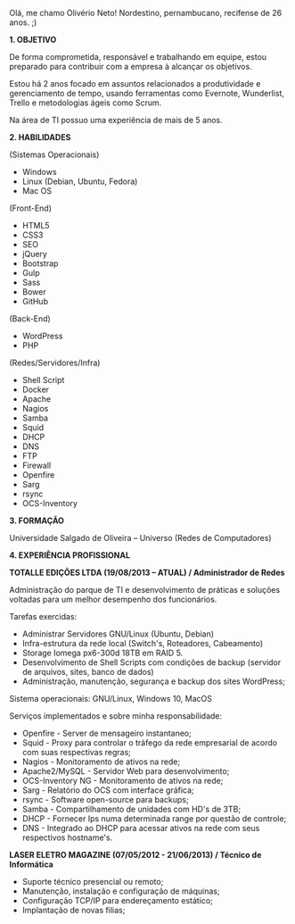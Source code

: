 Olá, me chamo Olivério Neto! Nordestino, pernambucano, recifense de 26 anos. ;)

**1. OBJETIVO**

De forma comprometida, responsável e trabalhando em equipe, estou preparado para contribuir com a empresa à alcançar os objetivos. 

Estou há 2 anos focado em assuntos relacionados a produtividade e gerenciamento de tempo, usando ferramentas como Evernote, Wunderlist, Trello e metodologias ágeis como Scrum. 

Na área de TI possuo uma experiência de mais de 5 anos.

**2. HABILIDADES**

(Sistemas Operacionais)

- Windows
- Linux (Debian, Ubuntu, Fedora)
- Mac OS

(Front-End)

- HTML5
- CSS3
- SEO
- jQuery
- Bootstrap
- Gulp
- Sass
- Bower
- GitHub

(Back-End)

- WordPress
- PHP

(Redes/Servidores/Infra)

- Shell Script
- Docker
- Apache
- Nagios
- Samba
- Squid
- DHCP
- DNS
- FTP
- Firewall
- Openfire
- Sarg
- rsync
- OCS-Inventory

**3. FORMAÇÃO**

Universidade Salgado de Oliveira – Universo (Redes de Computadores)

**4. EXPERIÊNCIA PROFISSIONAL**

**TOTALLE EDIÇÕES LTDA (19/08/2013 – ATUAL) / Administrador de Redes**

Administração do parque de TI e desenvolvimento de práticas e soluções voltadas para um melhor desempenho dos funcionários.


Tarefas exercidas:

- Administrar Servidores GNU/Linux (Ubuntu, Debian)
- Infra-estrutura da rede local (Switch's, Roteadores, Cabeamento)
- Storage Iomega px6-300d 18TB em RAID 5.
- Desenvolvimento de Shell Scripts com condições de backup (servidor de arquivos, sites, banco de dados)
- Administração, manutenção, segurança e backup dos sites WordPress;

Sistema operacionais: GNU/Linux, Windows 10, MacOS

Serviços implementados e sobre minha responsabilidade:

+ Openfire - Server de mensageiro instantaneo;
+ Squid - Proxy para controlar o tráfego da rede empresarial de acordo com suas respectivas regras;
+ Nagios - Monitoramento de ativos na rede;
+ Apache2/MySQL - Servidor Web para desenvolvimento;
+ OCS-Inventory NG - Monitoramento de ativos na rede;
+ Sarg - Relatório do OCS com interface gráfica;
+ rsync - Software open-source para backups;
+ Samba - Compartilhamento de unidades com HD's de 3TB;
+ DHCP - Fornecer Ips numa determinada range por questão de controle;
+ DNS - Integrado ao DHCP para acessar ativos na rede com seus respectivos hostname's.

**LASER ELETRO MAGAZINE (07/05/2012 - 21/06/2013) / Técnico de Informática**

+ Suporte técnico presencial ou remoto;
+ Manutenção, instalação e configuração de máquinas;
+ Configuração TCP/IP para endereçamento estático;
+ Implantação de novas filias;